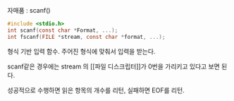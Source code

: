 자매품 : scanf()

~~~c
#include <stdio.h>
int scanf(const char *Format, ...);
int fscanf(FILE *stream, const char *format, ...);
~~~

형식 기반 입력 함수.
주어진 형식에 맞춰서 입력을 받는다.

scanf같은 경우에는 stream 의 [[파일 디스크립터]]가 0번을 가리키고 있다고 보면 된다.

성공적으로 수행하면 읽은 항목의 개수를 리턴,
실패하면 EOF를 리턴.
